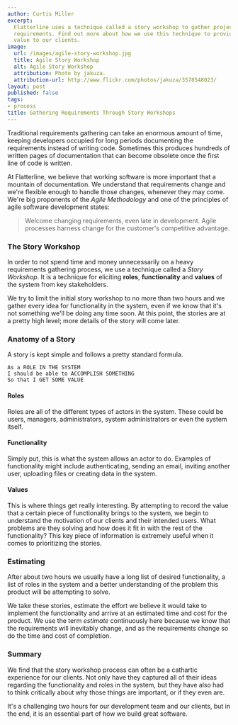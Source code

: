 ```yaml
---
author: Curtis Miller
excerpt:
  Flatterline uses a technique called a story workshop to gather project
  requirements. Find out more about how we use this technique to provide
  value to our clients.
image:
  url: /images/agile-story-workshop.jpg
  title: Agile Story Workshop
  alt: Agile Story Workshop
  attribution: Photo by jakuza.
  attribution-url: http://www.flickr.com/photos/jakuza/3578548023/
layout: post
published: false
tags:
- process
title: Gathering Requirements Through Story Workshops
---
```


Traditional requirements gathering can take an enormous amount of time, keeping developers occupied for long periods documenting the requirements instead of writing code. Sometimes this produces hundreds of written pages of documentation that can become obsolete once the first line of code is written.

At Flatterline, we believe that working software is more important that a mountain of documentation. We understand that requirements change and we're flexible enough to handle those changes, whenever they may come. We're big proponents of the *Agile Methodology* and one of the principles of agile software development states:

> Welcome changing requirements, even late in development. Agile processes harness change for the customer's competitive advantage.

### The Story Workshop

In order to not spend time and money unnecessarily on a heavy requirements gathering process, we use a technique called a *Story Workshop*. It is a technique for eliciting **roles**, **functionality** and **values** of the system from key stakeholders.

We try to limit the initial story workshop to no more than two hours and we gather every idea for functionality in the system, even if we know that it's not something we'll be doing any time soon. At this point, the stories are at a pretty high level; more details of the story will come later.

### Anatomy of a Story

A story is kept simple and follows a pretty standard formula.

    As a ROLE IN THE SYSTEM
    I should be able to ACCOMPLISH SOMETHING
    So that I GET SOME VALUE

#### Roles

Roles are all of the different types of actors in the system. These could be users, managers, administrators, system administrators or even the system itself.

#### Functionality

Simply put, this is what the system allows an actor to do. Examples of functionality might include authenticating, sending an email, inviting another user, uploading files or creating data in the system.

#### Values

This is where things get really interesting. By attempting to record the value that a certain piece of functionality brings to the system, we begin to understand the motivation of our clients and their intended users. What problems are they solving and how does it fit in with the rest of the functionality? This key piece of information is extremely useful when it comes to prioritizing the stories.

### Estimating

After about two hours we usually have a long list of desired functionality, a list of roles in the system and a better understanding of the problem this product will be attempting to solve.

We take these stories, estimate the effort we believe it would take to implement the functionality and arrive at an estimated time and cost for the product. We use the term *estimate* continuously here because we know that the requirements will inevitably change, and as the requirements change so do the time and cost of completion.

### Summary

We find that the story workshop process can often be a cathartic experience for our clients. Not only have they captured all of their ideas regarding the functionality and roles in the system, but they have also had to think critically about why those things are important, or if they even are.

It's a challenging two hours for our development team and our clients, but in the end, it is an essential part of how we build great software.

